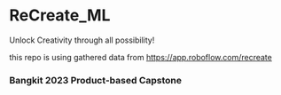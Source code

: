 # ReCreate_ML

Unlock Creativity through all possibility!

this repo is using gathered data from https://app.roboflow.com/recreate 



### Bangkit 2023 Product-based Capstone
